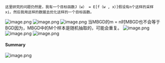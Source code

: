 	这里研究的问题仍然是，我有一个目标函数J（w） = E[f（w , x）]假设有n个这样的采样xi，然后我用这样的数据去优化这样的一个目标函数。
![image.png](https://cdn.jsdelivr.net/gh/Bluestone-work/image/image/20241008003738.png)
![image.png](https://cdn.jsdelivr.net/gh/Bluestone-work/image/image/20241008003914.png)
![image.png](https://cdn.jsdelivr.net/gh/Bluestone-work/image/image/20241008004057.png)
当MBGD的m = n时MBGD也不会等于BGD因为，MBGD中的M个样本是随机抽取的，可能会重复。
![image.png](https://cdn.jsdelivr.net/gh/Bluestone-work/image/image/20241008004453.png)
![image.png](https://cdn.jsdelivr.net/gh/Bluestone-work/image/image/20241008004510.png)
![image.png](https://cdn.jsdelivr.net/gh/Bluestone-work/image/image/20241008004636.png)
#### Summary

![image.png](https://cdn.jsdelivr.net/gh/Bluestone-work/image/image/20241008004919.png)
